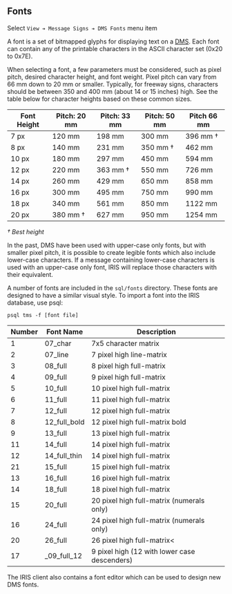 ## Fonts

Select `View ➔ Message Signs ➔ DMS Fonts` menu item

A font is a set of bitmapped glyphs for displaying text on a [DMS].  Each font
can contain any of the printable characters in the ASCII character set (0x20 to
0x7E).

When selecting a font, a few parameters must be considered, such as pixel pitch,
desired character height, and font weight.  Pixel pitch can vary from 66 mm down
to 20 mm or smaller.  Typically, for freeway signs, characters should be between
350 and 400 mm (about 14 or 15 inches) high.  See the table below for character
heights based on these common sizes.

Font Height | Pitch: 20 mm | Pitch: 33 mm | Pitch: 50 mm | Pitch 66 mm
------------|--------------|--------------|--------------|-------------
7 px        | 120 mm       | 198 mm       | 300 mm       | 396 mm †
8 px        | 140 mm       | 231 mm       | 350 mm †     | 462 mm
10 px       | 180 mm       | 297 mm       | 450 mm       | 594 mm
12 px       | 220 mm       | 363 mm †     | 550 mm       | 726 mm
14 px       | 260 mm       | 429 mm       | 650 mm       | 858 mm
16 px       | 300 mm       | 495 mm       | 750 mm       | 990 mm
18 px       | 340 mm       | 561 mm       | 850 mm       | 1122 mm
20 px       | 380 mm †     | 627 mm       | 950 mm       | 1254 mm

_† Best height_

In the past, DMS have been used with upper-case only fonts, but with smaller
pixel pitch, it is possible to create legible fonts which also include
lower-case characters.  If a message containing lower-case characters is used
with an upper-case only font, IRIS will replace those characters with their
equivalent.

A number of fonts are included in the `sql/fonts` directory.  These fonts are
designed to have a similar visual style.  To import a font into the IRIS
database, use psql:

```
psql tms -f [font file]
```

Number | Font Name    | Description
-------|--------------|---------------------
1      | 07_char      | 7x5 character matrix
2      | 07_line      | 7 pixel high line-matrix
3      | 08_full      | 8 pixel high full-matrix
4      | 09_full      | 9 pixel high full-matrix
5      | 10_full      | 10 pixel high full-matrix
6      | 11_full      | 11 pixel high full-matrix
7      | 12_full      | 12 pixel high full-matrix
8      | 12_full_bold | 12 pixel high full-matrix bold
9      | 13_full      | 13 pixel high full-matrix
11     | 14_full      | 14 pixel high full-matrix
12     | 14_full_thin | 14 pixel high full-matrix
21     | 15_full      | 15 pixel high full-matrix
13     | 16_full      | 16 pixel high full-matrix
14     | 18_full      | 18 pixel high full-matrix
15     | 20_full      | 20 pixel high full-matrix (numerals only)
16     | 24_full      | 24 pixel high full-matrix (numerals only)
20     | 26_full      | 26 pixel high full-matrix<
17     | _09_full_12  | 9 pixel high (12 with lower case descenders)

The IRIS client also contains a font editor which can be used to design new DMS
fonts.


[DMS]: dms.html
